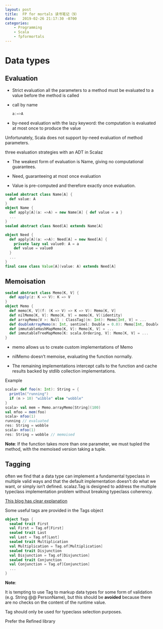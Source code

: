 ```yaml
---
layout: post
title:  FP for mortals 读书笔记（9）
date:   2019-02-26 21:17:30 -0700
categories: 
    - Programming
    - Scala 
    - fpformortals
---
```

# Data types
## Evaluation
+ Strict evaluation
    all the parameters to a method must be evaluated to a value before the method is called

+ call by name
    ```scala
    a:=>A
    ```

+ by-need evaluation
    with the lazy keyword: the computation is evaluated at most once to produce the value

Unfortunately, Scala does not support by-need evaluation of method parameters.

three evaluation strategies with an ADT in Scalaz
+ The weakest form of evaluation is Name, giving no computational guarantees. 

+ Need, guaranteeing at most once evaluation

+ Value is pre-computed and therefore exactly once evaluation.
```scala
sealed abstract class Name[A] {
  def value: A
}
object Name {
  def apply[A](a: =>A) = new Name[A] { def value = a }
  ...
}
sealed abstract class Need[A] extends Name[A]

object Need {
  def apply[A](a: =>A): Need[A] = new Need[A] {
    private lazy val value0: A = a
    def value = value0
  }
  ...
}
final case class Value[A](value: A) extends Need[A]
```

## Memoisation
```scala
sealed abstract class Memo[K, V] {
  def apply(z: K => V): K => V
}
object Memo {
  def memo[K, V](f: (K => V) => K => V): Memo[K, V]
  def nilMemo[K, V]: Memo[K, V] = memo[K, V](identity)
  def arrayMemo[V >: Null : ClassTag](n: Int): Memo[Int, V] = ...
  def doubleArrayMemo(n: Int, sentinel: Double = 0.0): Memo[Int, Double] = ...
  def immutableHashMapMemo[K, V]: Memo[K, V] = ...
  def immutableTreeMapMemo[K: scala.Ordering, V]: Memo[K, V] = ...
}
```
+ memo allows us to create custom implementations of Memo

+ nilMemo doesn’t memoise, evaluating the function normally. 

+ The remaining implementations intercept calls to the function and cache results backed by stdlib collection implementations.

Example
```scala
scala> def foo(n: Int): String = {
  println("running")
  if (n > 10) "wibble" else "wobble"
}
scala> val mem = Memo.arrayMemo[String](100)
val mfoo = mem(foo)
scala> mfoo(1)
running // evaluated
res: String = wobble
scala> mfoo(1)
res: String = wobble // memoised
```

__Note__:
If the function takes more than one parameter, we must tupled the method, with the memoised version taking a tuple.

## Tagging
often we find that a data type can implement a fundamental typeclass in multiple valid ways and that the default implementation doesn’t do what we want, or simply isn’t defined.
scalaz.Tag is designed to address the multiple typeclass implementation problem without breaking typeclass coherency.

[This blog has clear explanation](https://kubuszok.com/2017/tagged-or-anyval/)

Some useful tags are provided in the Tags object
```scala
object Tags {
  sealed trait First
  val First = Tag.of[First]
  sealed trait Last
  val Last = Tag.of[Last]
  sealed trait Multiplication
  val Multiplication = Tag.of[Multiplication]
  sealed trait Disjunction
  val Disjunction = Tag.of[Disjunction]
  sealed trait Conjunction
  val Conjunction = Tag.of[Conjunction]
  ...
}
```

__Note__:

It is tempting to use Tag to markup data types for some form of validation (e.g. String @@ PersonName), but this should be __avoided__ because there are no checks on the content of the runtime value. 

Tag should only be used for typeclass selection purposes. 

Prefer the Refined library

